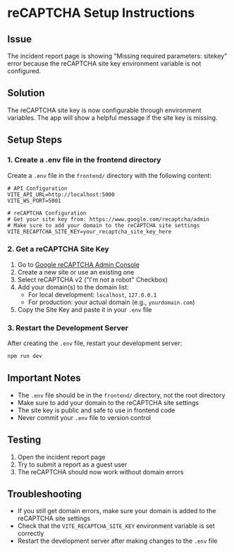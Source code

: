 # reCAPTCHA Setup Instructions

## Issue
The incident report page is showing "Missing required parameters: sitekey" error because the reCAPTCHA site key environment variable is not configured.

## Solution
The reCAPTCHA site key is now configurable through environment variables. The app will show a helpful message if the site key is missing.

## Setup Steps

### 1. Create a .env file in the frontend directory
Create a `.env` file in the `frontend/` directory with the following content:

```env
# API Configuration
VITE_API_URL=http://localhost:5000
VITE_WS_PORT=5001

# reCAPTCHA Configuration
# Get your site key from: https://www.google.com/recaptcha/admin
# Make sure to add your domain to the reCAPTCHA site settings
VITE_RECAPTCHA_SITE_KEY=your_recaptcha_site_key_here
```

### 2. Get a reCAPTCHA Site Key
1. Go to [Google reCAPTCHA Admin Console](https://www.google.com/recaptcha/admin)
2. Create a new site or use an existing one
3. Select reCAPTCHA v2 ("I'm not a robot" Checkbox)
4. Add your domain(s) to the domain list:
   - For local development: `localhost`, `127.0.0.1`
   - For production: your actual domain (e.g., `yourdomain.com`)
5. Copy the Site Key and paste it in your `.env` file

### 3. Restart the Development Server
After creating the `.env` file, restart your development server:

```bash
npm run dev
```

## Important Notes
- The `.env` file should be in the `frontend/` directory, not the root directory
- Make sure to add your domain to the reCAPTCHA site settings
- The site key is public and safe to use in frontend code
- Never commit your `.env` file to version control

## Testing
1. Open the incident report page
2. Try to submit a report as a guest user
3. The reCAPTCHA should now work without domain errors

## Troubleshooting
- If you still get domain errors, make sure your domain is added to the reCAPTCHA site settings
- Check that the `VITE_RECAPTCHA_SITE_KEY` environment variable is set correctly
- Restart the development server after making changes to the `.env` file

